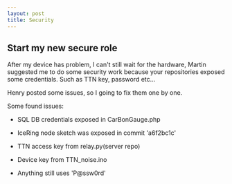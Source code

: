 ```yaml
---
layout: post
title: Security
---
```


## Start my new secure role

After my device has problem, I can't still wait for the hardware, Martin suggested me to do some security work because your repositories exposed some credentials. Such as TTN key, password etc...

Henry posted some issues, so I going to fix them one by one.

Some found issues:

- SQL DB credentials exposed in CarBonGauge.php

- IceRing node sketch was exposed in commit 'a6f2bc1c'

- TTN access key from relay.py(server repo)

- Device key from TTN_noise.ino

- Anything still uses 'P@ssw0rd'

